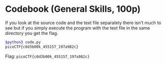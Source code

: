 # Codebook (General Skills, 100p)
If you look at the source code and the text file separately there isn't much to see 
but if you simply execute the program with the text file in the same directory you get the flag.
```bash
$python3 code.py               
picoCTF{c0d3b00k_455157_197a982c}
```
Flag: `picoCTF{c0d3b00k_455157_197a982c}`
